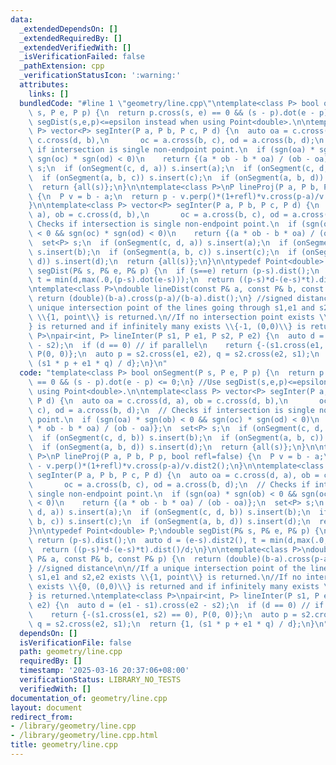 ```yaml
---
data:
  _extendedDependsOn: []
  _extendedRequiredBy: []
  _extendedVerifiedWith: []
  _isVerificationFailed: false
  _pathExtension: cpp
  _verificationStatusIcon: ':warning:'
  attributes:
    links: []
  bundledCode: "#line 1 \"geometry/line.cpp\"\ntemplate<class P> bool onSegment(P\
    \ s, P e, P p) {\n  return p.cross(s, e) == 0 && (s - p).dot(e - p) <= 0;\n} //Use\
    \ segDist(s,e,p)<=epsilon instead when using Point<double>.\n\ntemplate<class\
    \ P> vector<P> segInter(P a, P b, P c, P d) {\n  auto oa = c.cross(d, a), ob =\
    \ c.cross(d, b),\n       oc = a.cross(b, c), od = a.cross(b, d);\n  // Checks\
    \ if intersection is single non-endpoint point.\n  if (sgn(oa) * sgn(ob) < 0 &&\
    \ sgn(oc) * sgn(od) < 0)\n    return {(a * ob - b * oa) / (ob - oa)};\n  set<P>\
    \ s;\n  if (onSegment(c, d, a)) s.insert(a);\n  if (onSegment(c, d, b)) s.insert(b);\n\
    \  if (onSegment(a, b, c)) s.insert(c);\n  if (onSegment(a, b, d)) s.insert(d);\n\
    \  return {all(s)};\n}\n\ntemplate<class P>\nP lineProj(P a, P b, P p, bool refl=false)\
    \ {\n  P v = b - a;\n  return p - v.perp()*(1+refl)*v.cross(p-a)/v.dist2();\n\
    }\n\ntemplate<class P> vector<P> segInter(P a, P b, P c, P d) {\n  auto oa = c.cross(d,\
    \ a), ob = c.cross(d, b),\n       oc = a.cross(b, c), od = a.cross(b, d);\n  //\
    \ Checks if intersection is single non-endpoint point.\n  if (sgn(oa) * sgn(ob)\
    \ < 0 && sgn(oc) * sgn(od) < 0)\n    return {(a * ob - b * oa) / (ob - oa)};\n\
    \  set<P> s;\n  if (onSegment(c, d, a)) s.insert(a);\n  if (onSegment(c, d, b))\
    \ s.insert(b);\n  if (onSegment(a, b, c)) s.insert(c);\n  if (onSegment(a, b,\
    \ d)) s.insert(d);\n  return {all(s)};\n}\n\ntypedef Point<double> P;\ndouble\
    \ segDist(P& s, P& e, P& p) {\n  if (s==e) return (p-s).dist();\n  auto d = (e-s).dist2(),\
    \ t = min(d,max(.0,(p-s).dot(e-s)));\n  return ((p-s)*d-(e-s)*t).dist()/d;\n}\n\
    \ntemplate<class P>\ndouble lineDist(const P& a, const P& b, const P& p) {\n \
    \ return (double)(b-a).cross(p-a)/(b-a).dist();\n} //signed distance\n\n//If a\
    \ unique intersection point of the lines going through s1,e1 and s2,e2 exists\
    \ \\{1, point\\} is returned.\n//If no intersection point exists \\{0, (0,0)\\\
    } is returned and if infinitely many exists \\{-1, (0,0)\\} is returned.\ntemplate<class\
    \ P>\npair<int, P> lineInter(P s1, P e1, P s2, P e2) {\n  auto d = (e1 - s1).cross(e2\
    \ - s2);\n  if (d == 0) // if parallel\n    return {-(s1.cross(e1, s2) == 0),\
    \ P(0, 0)};\n  auto p = s2.cross(e1, e2), q = s2.cross(e2, s1);\n  return {1,\
    \ (s1 * p + e1 * q) / d};\n}\n"
  code: "template<class P> bool onSegment(P s, P e, P p) {\n  return p.cross(s, e)\
    \ == 0 && (s - p).dot(e - p) <= 0;\n} //Use segDist(s,e,p)<=epsilon instead when\
    \ using Point<double>.\n\ntemplate<class P> vector<P> segInter(P a, P b, P c,\
    \ P d) {\n  auto oa = c.cross(d, a), ob = c.cross(d, b),\n       oc = a.cross(b,\
    \ c), od = a.cross(b, d);\n  // Checks if intersection is single non-endpoint\
    \ point.\n  if (sgn(oa) * sgn(ob) < 0 && sgn(oc) * sgn(od) < 0)\n    return {(a\
    \ * ob - b * oa) / (ob - oa)};\n  set<P> s;\n  if (onSegment(c, d, a)) s.insert(a);\n\
    \  if (onSegment(c, d, b)) s.insert(b);\n  if (onSegment(a, b, c)) s.insert(c);\n\
    \  if (onSegment(a, b, d)) s.insert(d);\n  return {all(s)};\n}\n\ntemplate<class\
    \ P>\nP lineProj(P a, P b, P p, bool refl=false) {\n  P v = b - a;\n  return p\
    \ - v.perp()*(1+refl)*v.cross(p-a)/v.dist2();\n}\n\ntemplate<class P> vector<P>\
    \ segInter(P a, P b, P c, P d) {\n  auto oa = c.cross(d, a), ob = c.cross(d, b),\n\
    \       oc = a.cross(b, c), od = a.cross(b, d);\n  // Checks if intersection is\
    \ single non-endpoint point.\n  if (sgn(oa) * sgn(ob) < 0 && sgn(oc) * sgn(od)\
    \ < 0)\n    return {(a * ob - b * oa) / (ob - oa)};\n  set<P> s;\n  if (onSegment(c,\
    \ d, a)) s.insert(a);\n  if (onSegment(c, d, b)) s.insert(b);\n  if (onSegment(a,\
    \ b, c)) s.insert(c);\n  if (onSegment(a, b, d)) s.insert(d);\n  return {all(s)};\n\
    }\n\ntypedef Point<double> P;\ndouble segDist(P& s, P& e, P& p) {\n  if (s==e)\
    \ return (p-s).dist();\n  auto d = (e-s).dist2(), t = min(d,max(.0,(p-s).dot(e-s)));\n\
    \  return ((p-s)*d-(e-s)*t).dist()/d;\n}\n\ntemplate<class P>\ndouble lineDist(const\
    \ P& a, const P& b, const P& p) {\n  return (double)(b-a).cross(p-a)/(b-a).dist();\n\
    } //signed distance\n\n//If a unique intersection point of the lines going through\
    \ s1,e1 and s2,e2 exists \\{1, point\\} is returned.\n//If no intersection point\
    \ exists \\{0, (0,0)\\} is returned and if infinitely many exists \\{-1, (0,0)\\\
    } is returned.\ntemplate<class P>\npair<int, P> lineInter(P s1, P e1, P s2, P\
    \ e2) {\n  auto d = (e1 - s1).cross(e2 - s2);\n  if (d == 0) // if parallel\n\
    \    return {-(s1.cross(e1, s2) == 0), P(0, 0)};\n  auto p = s2.cross(e1, e2),\
    \ q = s2.cross(e2, s1);\n  return {1, (s1 * p + e1 * q) / d};\n}\n"
  dependsOn: []
  isVerificationFile: false
  path: geometry/line.cpp
  requiredBy: []
  timestamp: '2025-03-16 20:37:06+08:00'
  verificationStatus: LIBRARY_NO_TESTS
  verifiedWith: []
documentation_of: geometry/line.cpp
layout: document
redirect_from:
- /library/geometry/line.cpp
- /library/geometry/line.cpp.html
title: geometry/line.cpp
---
```

